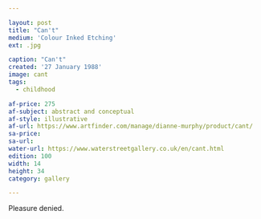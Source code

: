 ```yaml
---

layout: post
title: "Can't"
medium: 'Colour Inked Etching'
ext: .jpg

caption: "Can't"
created: '27 January 1988'
image: cant
tags:
  - childhood

af-price: 275
af-subject: abstract and conceptual
af-style: illustrative
af-url: https://www.artfinder.com/manage/dianne-murphy/product/cant/
sa-price:
sa-url:
water-url: https://www.waterstreetgallery.co.uk/en/cant.html
edition: 100
width: 14
height: 34
category: gallery

---
```


Pleasure denied.
